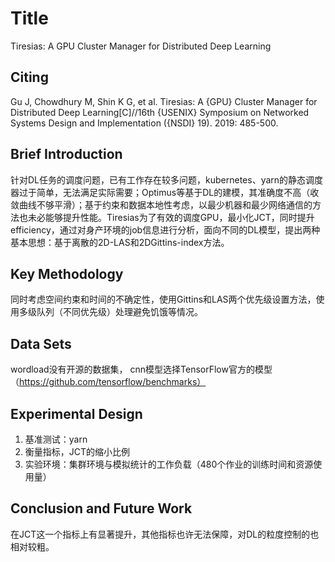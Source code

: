 # Title

Tiresias: A GPU Cluster Manager for Distributed Deep Learning

## Citing

Gu J, Chowdhury M, Shin K G, et al. Tiresias: A {GPU} Cluster Manager for Distributed Deep Learning[C]//16th {USENIX} Symposium on Networked Systems Design and Implementation ({NSDI} 19). 2019: 485-500.

## Brief Introduction

针对DL任务的调度问题，已有工作存在较多问题，kubernetes、yarn的静态调度器过于简单，无法满足实际需要；Optimus等基于DL的建模，其准确度不高（收敛曲线不够平滑）；基于约束和数据本地性考虑，以最少机器和最少网络通信的方法也未必能够提升性能。Tiresias为了有效的调度GPU，最小化JCT，同时提升efficiency，通过对身产环境的job信息进行分析，面向不同的DL模型，提出两种基本思想：基于离散的2D-LAS和2DGittins-index方法。

## Key Methodology

同时考虑空间约束和时间的不确定性，使用Gittins和LAS两个优先级设置方法，使用多级队列（不同优先级）处理避免饥饿等情况。

## Data Sets

wordload没有开源的数据集，
cnn模型选择TensorFlow官方的模型（https://github.com/tensorflow/benchmarks）

## Experimental Design

1. 基准测试：yarn
2. 衡量指标，JCT的缩小比例
3. 实验环境：集群环境与模拟统计的工作负载（480个作业的训练时间和资源使用量）

## Conclusion and Future Work

在JCT这一个指标上有显著提升，其他指标也许无法保障，对DL的粒度控制的也相对较粗。
